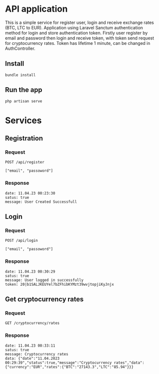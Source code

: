# API application

This is a simple service for register user, login and receive exchange rates (BTC, LTC to EUR). Application using Laravel Sanctum authentication method for login and store authentication token. Firstly user register by email and password then login and receive token, with token send request for cryptocurrency rates. Token has lifetime 1 minute, can be changed in AuthController.

## Install

    bundle install

## Run the app

    php artisan serve

# Services

## Registration

### Request

`POST /api/register`

    ["email", "passoword"]

### Response

    date: 11.04.23 00:23:30
    satus: true
    message: User Created Successfull

## Login

### Request

`POST /api/login`

    ["email", "passoword"]

### Response

    date: 11.04.23 00:30:29
    satus: true
    message: User logged in successfully
    token: 20|b1SALJKEUYel7bZFhibKYMzt39wvjtopjiKyJnjx

## Get cryptocurrency rates

### Request

`GET /cryptocurrency/rates`

### Response

    date: 11.04.23 00:33:11
    satus: true
    message: Cryptocurrency rates
    data: {"date":"11.04.2023 00:29:39","status":true,"message":"Cryptocurrency rates","data":{"currency":"EUR","rates":{"BTC":"27143.3","LTC":"85.94"}}}

